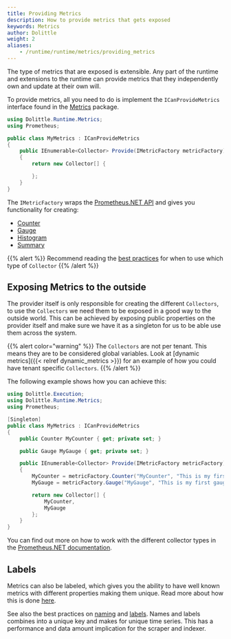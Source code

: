 ```yaml
---
title: Providing Metrics
description: How to provide metrics that gets exposed
keywords: Metrics
author: Dolittle
weight: 2
aliases:
    - /runtime/runtime/metrics/providing_metrics
---
```

The type of metrics that are exposed is extensible. Any part of the runtime
and extensions to the runtime can provide metrics that they independently
own and update at their own will.

To provide metrics, all you need to do is implement the `ICanProvideMetrics`
interface found in the [Metrics](https://www.nuget.org/packages/Dolittle.Runtime.Metrics/)
package.

```csharp
using Dolittle.Runtime.Metrics;
using Prometheus;

public class MyMetrics : ICanProvideMetrics
{
    public IEnumerable<Collector> Provide(IMetricFactory metricFactory)
    {
        return new Collector[] {

        };
    }
}
```

The `IMetricFactory` wraps the [Prometheus.NET API](https://github.com/prometheus-net/prometheus-net)
and gives you functionality for creating:

* [Counter](https://prometheus.io/docs/concepts/metric_types/#counter)
* [Gauge](https://prometheus.io/docs/concepts/metric_types/#gauge)
* [Histogram](https://prometheus.io/docs/concepts/metric_types/#histogram)
* [Summary](https://prometheus.io/docs/concepts/metric_types/#summary)

{{% alert %}}
Recommend reading the [best practices](https://prometheus.io/docs/practices/instrumentation/#counter-vs.-gauge-vs.-summary)
for when to use which type of `Collector`
{{% /alert %}}

## Exposing Metrics to the outside

The provider itself is only responsible for creating the different `Collectors`, to use the
`Collectors` we need them to be exposed in a good way to the outside world. This can be achieved
by exposing public properties on the provider itself and make sure we have it as a singleton
for us to be able use them across the system.

{{% alert color="warning" %}}
The `Collectors` are not per tenant. This means they are to be considered global variables.
Look at [dynamic metrics]({{< relref dynamic_metrics >}}) for an example of how you could
have tenant specific `Collectors`.
{{% /alert %}}

The following example shows how you can achieve this:

```csharp
using Dolittle.Execution;
using Dolittle.Runtime.Metrics;
using Prometheus;

[Singleton]
public class MyMetrics : ICanProvideMetrics
{
    public Counter MyCounter { get; private set; }

    public Gauge MyGauge { get; private set; }

    public IEnumerable<Collector> Provide(IMetricFactory metricFactory)
    {
        MyCounter = metricFactory.Counter("MyCounter", "This is my first counter");
        MyGauge = metricFactory.Gauge("MyGauge", "This is my first gauge");

        return new Collector[] {
            MyCounter,
            MyGauge
        };
    }
}
```

You can find out more on how to work with the different collector types in
the [Prometheus.NET documentation](https://github.com/prometheus-net/prometheus-net).

## Labels

Metrics can also be labeled, which gives you the ability to have well known
metrics with different properties making them unique. Read more about how this
is done [here](https://github.com/prometheus-net/prometheus-net#labels).

See also the best practices on [naming](http://prometheus.io/docs/practices/naming/)
and [labels](http://prometheus.io/docs/practices/instrumentation/#use-labels).
Names and labels combines into a unique key and makes for unique time series.
This has a performance and data amount implication for the scraper and indexer.
